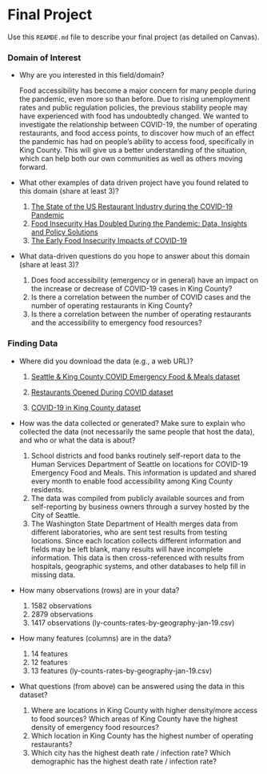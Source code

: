 # Final Project
Use this `REAMDE.md` file to describe your final project (as detailed on Canvas).

### Domain of Interest

- Why are you interested in this field/domain?

  Food accessibility has become a major concern for many people during the pandemic, even more so than before. Due to rising unemployment rates and public regulation policies, the previous stability people may have experienced with food has undoubtedly changed. We wanted to investigate the relationship between COVID-19, the number of operating restaurants, and food access points, to discover how much of an effect the pandemic has had on people’s ability to access food, specifically in King County. This will give us a better understanding of the situation, which can help both our own communities as well as others moving forward.
  
- What other examples of data driven project have you found related to this domain (share at least 3)?
  1) [The State of the US Restaurant Industry during the COVID-19 Pandemic](https://www.facteus.com/project/the-state-of-the-us-restaurant-industry-during-the-covid-19-pandemic/)
  2) [Food Insecurity Has Doubled During the Pandemic: Data, Insights and Policy Solutions](https://www.bostonindicators.org/reports/report-website-pages/covid_indicators-x2/2020/october/food-insecurity)
  3) [The Early Food Insecurity Impacts of COVID-19](https://www.ncbi.nlm.nih.gov/pmc/articles/PMC7400862/) 
  
- What data-driven questions do you hope to answer about this domain (share at least 3)?
  1) Does food accessibility (emergency or in general) have an impact on the increase or decrease of COVID-19 cases in King County?  
  2) Is there a correlation between the number of COVID cases and the number of operating restaurants in King County?
  3) Is there a correlation between the number of operating restaurants and the accessibility to emergency food resources?

### Finding Data

- Where did you download the data (e.g., a web URL)?

  1) [Seattle & King County COVID Emergency Food & Meals dataset](https://data.seattle.gov/Community/COVID-Emergency-Food-and-Meals-Seattle-and-King-Co/kkzf-ntnu)

  2) [Restaurants Opened During COVID dataset](https://catalog.data.gov/dataset/restaurants-operating-during-covid19-86552)

  3) [COVID-19 in King County dataset](https://www.kingcounty.gov/depts/health/covid-19/data/daily-summary.aspx)
- How was the data collected or generated? Make sure to explain who collected the data (not necessarily the same people that host the data), and who or what the data is about?
  1) School districts and food banks routinely self-report data to the Human Services Department of Seattle on locations for COVID-19 Emergency Food and Meals. This information is updated and shared every month to enable food accessibility among King County residents.
  2) The data was compiled from publicly available sources and from self-reporting by business owners through a survey hosted by the City of Seattle.
  3) The Washington State Department of Health merges data from different laboratories, who are sent test results from testing locations. Since each location collects different information and fields may be left blank, many results will have incomplete information. This data is then cross-referenced with results from hospitals, geographic systems, and other databases to help fill in missing data. 

- How many observations (rows) are in your data?
  1) 1582 observations
  2) 2879 observations 
  3) 1417 observations (ly-counts-rates-by-geography-jan-19.csv)
  
- How many features (columns) are in the data?
  1) 14 features
  2) 12 features
  3) 13 features (ly-counts-rates-by-geography-jan-19.csv)
- What questions (from above) can be answered using the data in this dataset?
  1) Where are locations in King County with higher density/more access to food sources?
     Which areas of King County have the highest density of emergency food resources? 
  2) Which location in King County has the highest number of operating restaurants?
  3) Which city has the highest death rate / infection rate?
     Which demographic has the highest death rate / infection rate?
